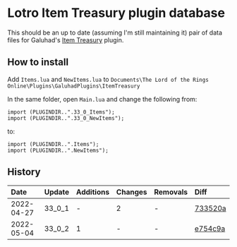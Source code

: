 # Lotro Item Treasury plugin database

This should be an up to date (assuming I'm still maintaining it) pair of data files for Galuhad's [Item Treasury](https://www.lotrointerface.com/downloads/info870-ItemTreasury.html) plugin.

## How to install
Add `Items.lua` and `NewItems.lua` to `Documents\The Lord of the Rings Online\Plugins\GaluhadPlugins\ItemTreasury`

In the same folder, open `Main.lua` and change the following from:
```
import (PLUGINDIR..".33_0_Items");
import (PLUGINDIR..".33_0_NewItems");
```
to:
```
import (PLUGINDIR..".Items");
import (PLUGINDIR..".NewItems");
```

## History
| Date          | Update        | Additions     | Changes       | Removals      | Diff                                                                      |
| :------------ | :------------ | :------------ | :------------ | :------------ | :------------------------------------------------------------------------ |
| 2022-04-27    | 33_0_1        | -             | 2             | -             | [733520a](https://github.com/dt192/item-treasury-database/commit/733520a) |
| 2022-05-04    | 33_0_2        | 1             | -             | -             | [e754c9a](https://github.com/dt192/item-treasury-database/commit/e754c9a) |
